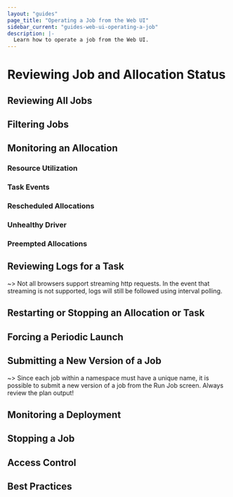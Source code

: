 ```yaml
---
layout: "guides"
page_title: "Operating a Job from the Web UI"
sidebar_current: "guides-web-ui-operating-a-job"
description: |-
  Learn how to operate a job from the Web UI.
---
```


# Reviewing Job and Allocation Status

## Reviewing All Jobs

## Filtering Jobs

## Monitoring an Allocation

### Resource Utilization

### Task Events

### Rescheduled Allocations

### Unhealthy Driver

### Preempted Allocations

## Reviewing Logs for a Task

~> Not all browsers support streaming http requests. In the event that streaming is not supported, logs will still be followed using interval polling.

## Restarting or Stopping an Allocation or Task

## Forcing a Periodic Launch

## Submitting a New Version of a Job

~> Since each job within a namespace must have a unique name, it is possible to submit a new version of a job from the Run Job screen. Always review the plan output!

## Monitoring a Deployment

## Stopping a Job

## Access Control

## Best Practices
